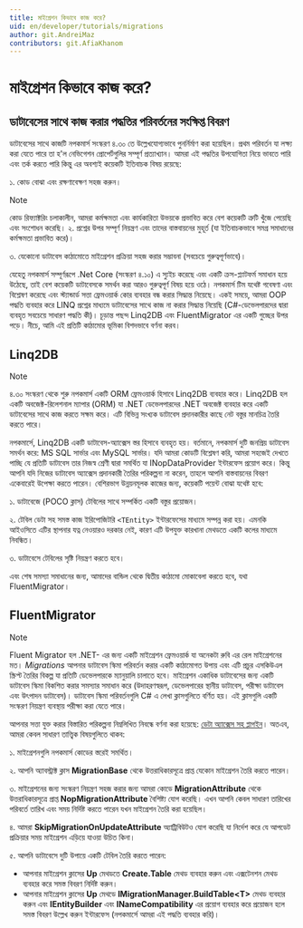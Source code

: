 ```yaml
---
title: মাইগ্রেশন কিভাবে কাজ করে?
uid: en/developer/tutorials/migrations
author: git.AndreiMaz
contributors: git.AfiaKhanom
---
```

# মাইগ্রেশন কিভাবে কাজ করে?

## ডাটাবেসের সাথে কাজ করার পদ্ধতির পরিবর্তনের সংক্ষিপ্ত বিবরণ

ডাটাবেসের সাথে কাজটি নপকমার্স সংস্করণ ৪.৩০ তে উল্লেখযোগ্যভাবে পুনর্নির্মাণ করা হয়েছিল। প্রথম পরিবর্তন যা লক্ষ্য করা যেতে পারে তা হ'ল নেভিগেশন প্রোপের্টগুলির সম্পূর্ণ প্রত্যাখ্যান। আমরা এই পদ্ধতির উপযোগিতা নিয়ে ভাবতে পারি এবং তর্ক করতে পারি কিন্তু এর অবশ্যই কয়েকটি ইতিবাচক বিষয় রয়েছে:

১. কোড বোঝা এবং রক্ষণাবেক্ষণ সহজ করুন।
 > [!NOTE]
 > কোড রিফ্যাক্টরিং চলাকালীন, আমরা কর্মক্ষমতা এবং কার্যকারিতা উভয়কে প্রভাবিত করে বেশ কয়েকটি ত্রুটি খুঁজে পেয়েছি এবং সংশোধন করেছি।
২. প্রশ্নের উপর সম্পূর্ণ নিয়ন্ত্রণ এবং তাদের বাস্তবায়নের মুহূর্ত (যা ইতিবাচকভাবে সমগ্র সমাধানের কর্মক্ষমতা প্রভাবিত করে)।

৩. যেকোনো ডাটাবেস কাঠামোতে মাইগ্রেশন প্রক্রিয়া সহজ করার সম্ভাবনা (সবচেয়ে গুরুত্বপূর্ণভাবে)।

যেহেতু নপকমার্স সম্পূর্ণরূপে .Net Core (সংস্করণ ৪.১০) এ স্যুইচ করেছে এবং একটি ক্রস-প্ল্যাটফর্ম সমাধান হয়ে উঠেছে, তাই বেশ কয়েকটি ডাটাবেসকে সমর্থন করা আরও গুরুত্বপূর্ণ বিষয় হয়ে ওঠে। নপকমার্স টিম যথেষ্ট গবেষণা এবং বিশ্লেষণ করেছে এবং স্ট্যান্ডার্ড সত্তা ফ্রেমওয়ার্ক কোর ব্যবহার বন্ধ করার সিদ্ধান্ত নিয়েছে। একই সময়ে, আমরা OOP পদ্ধতি ব্যবহার করে LINQ প্রশ্নের মাধ্যমে ডাটাবেসের সাথে কাজ না করার সিদ্ধান্ত নিয়েছি (C#-ডেভেলপারদের দ্বারা ব্যবহৃত সবচেয়ে সাধারণ পদ্ধতি কী)। চূড়ান্ত পছন্দ Linq2DB এবং FluentMigrator এর একটি গুচ্ছের উপর পড়ে। নীচে, আমি এই প্রতিটি কাঠামোর ভূমিকা বিশদভাবে বর্ণনা করব।

## Linq2DB

> [!NOTE]
> ৪.৩০ সংস্করণ থেকে শুরু নপকমার্স একটি ORM ফ্রেমওয়ার্ক হিসাবে Linq2DB ব্যবহার করে। Linq2DB হল একটি অবজেক্ট-রিলেশনাল ম্যাপার (ORM) যা .NET ডেভেলপারদের .NET অবজেক্ট ব্যবহার করে একটি ডাটাবেসের সাথে কাজ করতে সক্ষম করে। এটি বিভিন্ন সংখ্যক ডাটাবেস প্রদানকারীর কাছে নেট বস্তুর মানচিত্র তৈরি করতে পারে।

নপকমার্সে, Linq2DB একটি ডাটাবেস-অ্যাক্সেস স্তর হিসাবে ব্যবহৃত হয়। বর্তমানে, নপকমার্স দুটি জনপ্রিয় ডাটাবেস সমর্থন করে: MS SQL সার্ভার এবং MySQL সার্ভার। যদি আমরা কোডটি বিশ্লেষণ করি, আমরা সহজেই দেখতে পাচ্ছি যে প্রতিটি ডাটাবেস তার নিজস্ব শ্রেণী দ্বারা সমর্থিত যা INopDataProvider ইন্টারফেস প্রয়োগ করে। কিন্তু আপনি যদি নিজের ডাটাবেস অ্যাক্সেস প্রদানকারী তৈরির পরিকল্পনা না করেন, তাহলে আপনি বাস্তবায়নের বিবরণ একেবারেই উপেক্ষা করতে পারেন। বেশিরভাগ উন্নয়নমূলক কাজের জন্য, কয়েকটি পয়েন্ট বোঝা যথেষ্ট হবে:

 ১. ডাটাবেজে (POCO ক্লাস) টেবিলের সাথে সম্পর্কিত একটি বস্তুর প্রয়োজন।

 ২. টেবিল ডেটা সহ সমস্ত কাজ ইরিপোজিটরি `<TEntity>` ইন্টারফেসের মাধ্যমে সম্পন্ন করা হয়। এমনকি আইওসিতে এটির স্থাপনার যত্ন নেওয়ারও দরকার নেই, কারণ এটি উপযুক্ত কারখানা মেথডতে একটি কলের মাধ্যমে নিবন্ধিত।

 ৩. ডাটাবেসে টেবিলের সৃষ্টি নিয়ন্ত্রণ করতে হবে।

এবং শেষ সমস্যা সমাধানের জন্য, আমাদের বান্ডিল থেকে দ্বিতীয় কাঠামো মোকাবেলা করতে হবে, যথা FluentMigrator।

## FluentMigrator

> [!NOTE]
> Fluent Migrator হল .NET- এর জন্য একটি মাইগ্রেশন ফ্রেমওয়ার্ক যা অনেকটা রুবি এর রেল মাইগ্রেশনের মত। *Migrations* আপনার ডাটাবেস স্কিমা পরিবর্তন করার একটি কাঠামোগত উপায় এবং এটি প্রচুর এসকিউএল স্ক্রিপ্ট তৈরির বিকল্প যা প্রতিটি ডেভেলপারকে ম্যানুয়ালি চালাতে হবে। মাইগ্রেশন একাধিক ডাটাবেসের জন্য একটি ডাটাবেস স্কিমা বিকশিত করার সমস্যার সমাধান করে (উদাহরণস্বরূপ, ডেভেলপারের স্থানীয় ডাটাবেস, পরীক্ষা ডাটাবেস এবং উৎপাদন ডাটাবেস)। ডাটাবেস স্কিমা পরিবর্তনগুলি C# এ লেখা ক্লাসগুলিতে বর্ণিত হয়। এই ক্লাসগুলি একটি সংস্করণ নিয়ন্ত্রণ ব্যবস্থায় পরীক্ষা করা যেতে পারে।

আপনার সত্তা যুক্ত করার বিস্তারিত পরিকল্পনা নিম্নলিখিত নিবন্ধে বর্ণনা করা হয়েছে: [ডেটা অ্যাক্সেস সহ প্লাগইন](xref:bn/developer/plugins/how-to-write-plugin-4.30)। অতএব, আমরা কেবল সাধারণ তাত্ত্বিক বিষয়গুলিতে থাকব:

১. মাইগ্রেশনগুলি নপকমার্স কোডের স্তরেই সমর্থিত।

২. আপনি অ্যাবস্ট্রাক্ট ক্লাস **MigrationBase** থেকে উত্তরাধিকারসূত্রে প্রাপ্ত যেকোন মাইগ্রেশন তৈরি করতে পারেন।

৩. মাইগ্রেশনের জন্য সংস্করণ নিয়ন্ত্রণ সহজ করার জন্য আমরা কোডে **MigrationAttribute** থেকে উত্তরাধিকারসূত্রে প্রাপ্ত **NopMigrationAttribute** বৈশিষ্ট্য যোগ করেছি। এখন আপনি কেবল সাধারণ তারিখের পরিবর্তে তারিখ এবং সময় নির্দিষ্ট করতে পারেন যখন মাইগ্রেশন তৈরি করা হয়েছিল।

৪. আমরা **SkipMigrationOnUpdateAttribute** অ্যাট্রিবিউটও যোগ করেছি যা নির্দেশ করে যে আপডেট প্রক্রিয়ার সময় মাইগ্রেশন এড়িয়ে যাওয়া উচিত কিনা।

৫. আপনি ডাটাবেসে দুটি উপায়ে একটি টেবিল তৈরি করতে পারেন:
 * আপনার মাইগ্রেশন ক্লাসের **Up** মেথডতে **Create.Table** মেথড ব্যবহার করুন এবং এক্সটেনশন মেথড ব্যবহার করে সমস্ত বিবরণ নির্দিষ্ট করুন।
 * আপনার মাইগ্রেশন ক্লাসের **Up** মেথডে **IMigrationManager.BuildTable\<T\>** মেথড ব্যবহার করুন এবং **IEntityBuilder** এবং **INameCompatibility** এর প্রয়োগ ব্যবহার করে প্রয়োজন হলে সমস্ত বিবরণ উল্লেখ করুন ইন্টারফেস (নপকমার্সে আমরা এই পদ্ধতি ব্যবহার করি)।
